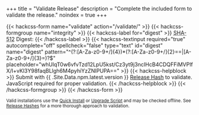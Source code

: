 +++
title = "Validate Release"
description = "Complete the included form to validate the release."
noindex = true
+++

{{< hackcss-form name="validate" action="/validate/" >}}
  {{< hackcss-formgroup name="integrity" >}}
    {{< hackcss-label for="digest" >}}
      <abbr title="Secure Hash Algorithm">SHA-512</abbr> Digest:
    {{< /hackcss-label >}}
    {{< hackcss-textinput
        required="true"
        autocomplete="off"
        spellcheck="false"
        type="text" id="digest" name="digest"
        pattern="^(?:[A-Za-z0-9+/]{4})*(?:[A-Za-z0-9+/]{2}==|[A-Za-z0-9+/]{3}=)?$"
        placeholder="whUlqT0w6vfvTzd12LpU5kst/Cz3yt9j3ncIHcB4CDQFFiMVPlfX/I+vKl3Y98faqBLlgh6M4pyhiYzZNIPUPA=="
    >}}
    {{< hackcss-helpblock >}}
      Submit with {{ .Site.Data.npm.latest.version }} <a href="/feature/release-hashes">Release Hash</a> to validate.
      <noscript>JavaScript required for proper validation.</noscript>
    {{< /hackcss-helpblock >}}
  {{< /hackcss-formgroup >}}
{{< /hackcss-form >}}

<small>Valid installations use the [Quick Install](/feature/quick-install) or [Upgrade Script](/feature/upgrade-script) and may be checked offline. See [Release Hashes](/feature/release-hashes) for a more thorough approach to validation.</small>

<script>
  (function (window, document, undefined) {
    "use strict";
    const digest = '{{ strings.TrimPrefix "sha512-" .Site.Data.npm.latest.dist.integrity }}';
    const confirm = form => {
      form.digest.readOnly = true;
      form.digest.value = digest;
      form.integrity.classList.add('form-success');
      const message = "Hash verified. Valid installation detected."
      form.querySelector('.help-block').innerHTML = message;
    };
    const validate = (search, form) => {
      search.includes(encodeURIComponent(digest)) ? confirm(form) : challenge(form);
    };
    const challenge = form => {
      form.digest.value = digest;
      const check = () => {
        const classes = form.integrity.classList;
        if (form.checkValidity()) {
          classes.add('form-success');
          classes.remove('form-warning');
        } else {
          classes.add('form-warning');
          classes.remove('form-success');
        }
      };
      form.oninput = check;
      document.location.search && (() => {
        form.integrity.classList.add('form-error');
        document.title = "Invalid Hash | {{ .Site.Title }}";
        const help = form.querySelector('.help-block');
        help.innerHTML = help.innerText = "Unexpected hash. Please try again.";
        const alert = document.createElement('div');
        alert.classList.add('alert');
        alert.classList.add('alert-warning');
        alert.innerHTML = '<strong>WARNING:</strong> Your installation is invalid or has been tampered with. Please run the <a href="/feature/upgrade-script">Upgrade Script</a> to download the latest version.';
        document.querySelector('main').appendChild(alert);
      })();
    };
    const initialize = () => {
      const form = document.forms.validate;
      (document.location.search.replace('?digest=','').length)
        ? validate(location.search, form)
        : challenge(form);
    };
    document.onreadystatechange = () => {
      document.readyState === 'interactive' && initialize();
    };
  })(window, document);
</script>
